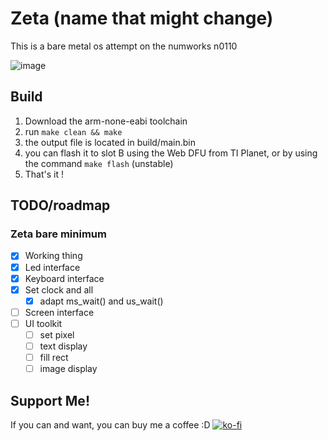 # Zeta (name that might change)
This is a bare metal os attempt on the numworks n0110

![image](/assets/image_post_numworks.jpg)

## Build
1. Download the arm-none-eabi toolchain
2. run ```make clean && make```
3. the output file is located in build/main.bin
4. you can flash it to slot B using the Web DFU from TI Planet, or by using the command ```make flash``` (unstable)
5. That's it !

## TODO/roadmap
### Zeta bare minimum
- [x] Working thing
- [x] Led interface
- [x] Keyboard interface
- [x] Set clock and all
    - [x] adapt ms_wait() and us_wait()
- [ ] Screen interface
- [ ] UI toolkit
    - [ ] set pixel
    - [ ] text display
    - [ ] fill rect
    - [ ] image display

## Support Me!
If you can and want, you can buy me a coffee :D
[![ko-fi](https://ko-fi.com/img/githubbutton_sm.svg)](https://ko-fi.com/S6S6V7DYK)